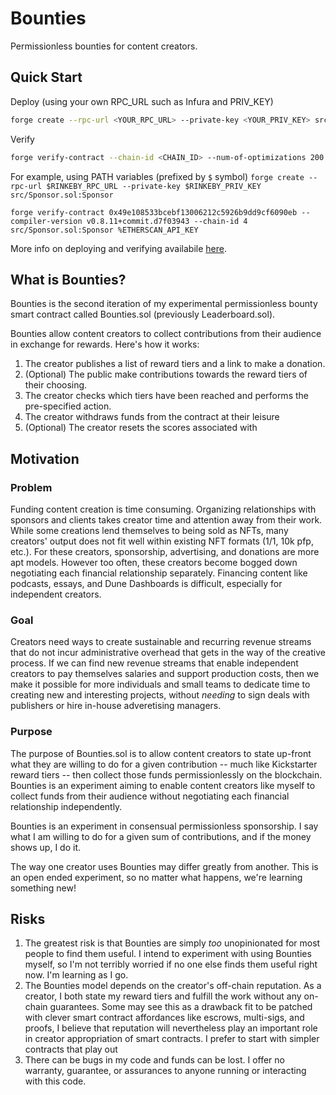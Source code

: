 # Bounties 

Permissionless bounties for content creators. 

## Quick Start
Deploy (using your own RPC_URL such as Infura and PRIV_KEY)
```sh
forge create --rpc-url <YOUR_RPC_URL> --private-key <YOUR_PRIV_KEY> src/Sponsor.sol:Sponsor
```

Verify
```sh
forge verify-contract --chain-id <CHAIN_ID> --num-of-optimizations 200 --compiler-version v0.8.11+commit.d7f03943 <CONTRACT_ADDRESS> src/Sponsor.sol:Sponsor <ETHERSCAN_API_KEY>
```

For example, using PATH variables (prefixed by `$` symbol)
`forge create --rpc-url $RINKEBY_RPC_URL --private-key $RINKEBY_PRIV_KEY src/Sponsor.sol:Sponsor`

`forge verify-contract 0x49e108533bcebf13006212c5926b9dd9cf6090eb --compiler-version v0.8.11+commit.d7f03943 --chain-id 4 src/Sponsor.sol:Sponsor %ETHERSCAN_API_KEY`

More info on deploying and verifying availabile [here](https://onbjerg.github.io/foundry-book/forge/deploying.html).

## What is Bounties?

Bounties is the second iteration of my experimental permissionless bounty smart contract called Bounties.sol (previously Leaderboard.sol).

Bounties allow content creators to collect contributions from their audience in exchange for rewards. Here's how it works:
1. The creator publishes a list of reward tiers and a link to make a donation.
2. (Optional) The public make contributions towards the reward tiers of their choosing.
3. The creator checks which tiers have been reached and performs the pre-specified action.
4. The creator withdraws funds from the contract at their leisure
5. (Optional) The creator resets the scores associated with 

## Motivation
### Problem
Funding content creation is time consuming. Organizing relationships with sponsors and clients takes creator time and attention away from their work. While some creations lend themselves to being sold as NFTs, many creators' output does not fit well within existing NFT formats (1/1, 10k pfp, etc.). For these creators, sponsorship, advertising, and donations are more apt models. However too often, these creators become bogged down negotiating each financial relationship separately. Financing content like podcasts, essays, and Dune Dashboards is difficult, especially for independent creators.

### Goal
Creators need ways to create sustainable and recurring revenue streams that do not incur administrative overhead that gets in the way of the creative process. If we can find new revenue streams that enable independent creators to pay themselves salaries and support production costs, then we make it possible for more individuals and small teams to dedicate time to creating new and interesting projects, without *needing* to sign deals with publishers or hire in-house adveretising managers. 

### Purpose
The purpose of Bounties.sol is to allow content creators to state up-front what they are willing to do for a given contribution -- much like Kickstarter reward tiers -- then collect those funds permissionlessly on the blockchain. Bounties is an experiment aiming to enable content creators like myself to collect funds from their audience without negotiating each financial relationship independently. 

Bounties is an experiment in consensual permissionless sponsorship. I say what I am willing to do for a given sum of contributions, and if the money shows up, I do it.

The way one creator uses Bounties may differ greatly from another. This is an open ended experiment, so no matter what happens, we're learning something new!

## Risks
1. The greatest risk is that Bounties are simply *too* unopinionated for most people to find them useful. I intend to experiment with using Bounties myself, so I'm not terribly worried if no one else finds them useful right now. I'm learning as I go. 
2. The Bounties model depends on the creator's off-chain reputation. As a creator, I both state my reward tiers and fulfill the work without any on-chain guarantees. Some may see this as a drawback fit to be patched with clever smart contract affordances like escrows, multi-sigs, and proofs, I believe that reputation will nevertheless play an important role in creator appropriation of smart contracts. I prefer to start with simpler contracts that play out 
3. There can be bugs in my code and funds can be lost. I offer no warranty, guarantee, or assurances to anyone running or interacting with this code.